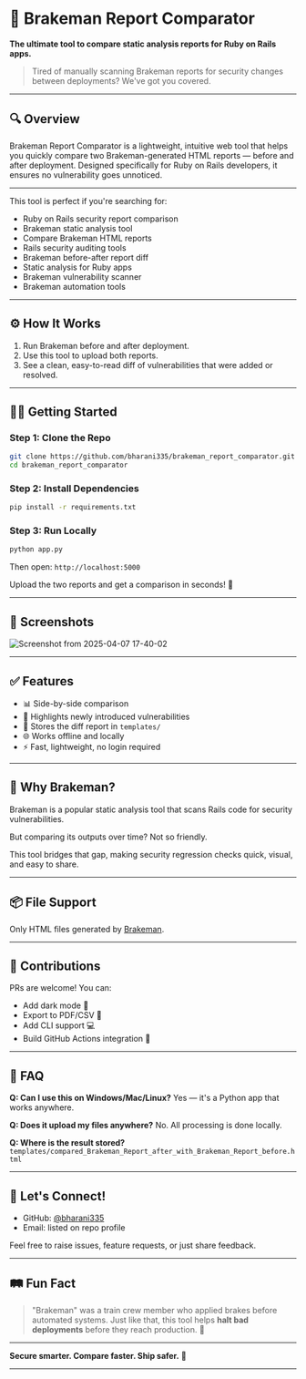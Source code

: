 # 🚀 Brakeman Report Comparator

**The ultimate tool to compare static analysis reports for Ruby on Rails apps.**

> Tired of manually scanning Brakeman reports for security changes between deployments? We've got you covered.

---

## 🔍 Overview

Brakeman Report Comparator is a lightweight, intuitive web tool that helps you quickly compare two Brakeman-generated HTML reports — before and after deployment. Designed specifically for Ruby on Rails developers, it ensures no vulnerability goes unnoticed.

---

This tool is perfect if you're searching for:
- Ruby on Rails security report comparison
- Brakeman static analysis tool
- Compare Brakeman HTML reports
- Rails security auditing tools
- Brakeman before-after report diff
- Static analysis for Ruby apps
- Brakeman vulnerability scanner
- Brakeman automation tools

---

## ⚙️ How It Works

1. Run Brakeman before and after deployment.
2. Use this tool to upload both reports.
3. See a clean, easy-to-read diff of vulnerabilities that were added or resolved.

---

## 🧑‍💻 Getting Started

### Step 1: Clone the Repo
```bash
git clone https://github.com/bharani335/brakeman_report_comparator.git
cd brakeman_report_comparator
```

### Step 2: Install Dependencies
```bash
pip install -r requirements.txt
```

### Step 3: Run Locally
```bash
python app.py
```
Then open: `http://localhost:5000`

Upload the two reports and get a comparison in seconds! 🚀

---

## 📸 Screenshots

![Screenshot from 2025-04-07 17-40-02](https://github.com/user-attachments/assets/72f9e1a5-d32e-4ca3-baa3-8e30099801f5)

---

## ✅ Features

- 📊 Side-by-side comparison
- 🧠 Highlights newly introduced vulnerabilities
- 💾 Stores the diff report in `templates/`
- 🌐 Works offline and locally
- ⚡ Fast, lightweight, no login required

---

## 🔐 Why Brakeman?
Brakeman is a popular static analysis tool that scans Rails code for security vulnerabilities.

But comparing its outputs over time? Not so friendly.

This tool bridges that gap, making security regression checks quick, visual, and easy to share.

---

## 📦 File Support
Only HTML files generated by [Brakeman](https://brakemanscanner.org/).

---

## 🤝 Contributions

PRs are welcome! You can:
- Add dark mode 🌙
- Export to PDF/CSV 📁
- Add CLI support 💻
- Build GitHub Actions integration 🧩

---

## 💬 FAQ

**Q: Can I use this on Windows/Mac/Linux?**
Yes — it's a Python app that works anywhere.

**Q: Does it upload my files anywhere?**
No. All processing is done locally.

**Q: Where is the result stored?**
`templates/compared_Brakeman_Report_after_with_Brakeman_Report_before.html`

---

## 📣 Let's Connect!
- GitHub: [@bharani335](https://github.com/bharani335)
- Email: listed on repo profile

Feel free to raise issues, feature requests, or just share feedback.

---

## 🛤️ Fun Fact
> "Brakeman" was a train crew member who applied brakes before automated systems. Just like that, this tool helps **halt bad deployments** before they reach production. 🚂

---

**Secure smarter. Compare faster. Ship safer.** 🔐

---

